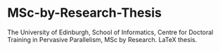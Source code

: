 # MSc-by-Research-Thesis
The University of Edinburgh, School of Informatics, Centre for Doctoral Training in Pervasive Parallelism, MSc by Research. LaTeX thesis.
